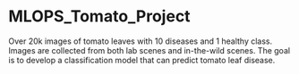 # MLOPS_Tomato_Project
Over 20k images of tomato leaves with 10 diseases and 1 healthy class. Images are collected from both lab scenes and in-the-wild scenes. The goal is to develop a classification model that can predict tomato leaf disease.
